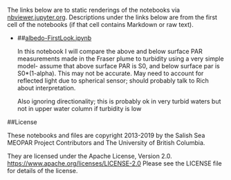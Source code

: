 The links below are to static renderings of the notebooks via
[nbviewer.jupyter.org](https://nbviewer.jupyter.org/).
Descriptions under the links below are from the first cell of the notebooks
(if that cell contains Markdown or raw text).

* ##[albedo-FirstLook.ipynb](https://nbviewer.jupyter.org/urls/bitbucket.org/salishsea/analysis-elise-2/raw/tip/notebooks/PARPaper/albedo-FirstLook.ipynb)  
    
    In this notebook I will compare the above and below surface PAR measurements made in the Fraser plume to turbidity using a very simple model- assume that above surface PAR is S0, and below surface par is S0*(1-alpha). This may not be accurate. May need to account for reflected light due to spherical sensor; should probably talk to Rich about interpretation.  
      
    Also ignoring directionality; this is probably ok in very turbid waters but not in upper water column if turbidity is low  


##License

These notebooks and files are copyright 2013-2019
by the Salish Sea MEOPAR Project Contributors
and The University of British Columbia.

They are licensed under the Apache License, Version 2.0.
https://www.apache.org/licenses/LICENSE-2.0
Please see the LICENSE file for details of the license.
